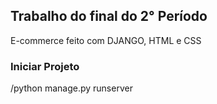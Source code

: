 ## Trabalho do final do 2° Período 
E-commerce feito com DJANGO, HTML e CSS

### Iniciar Projeto
/python manage.py runserver
